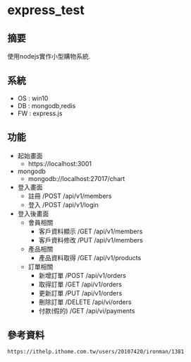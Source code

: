 # express_test

## 摘要
使用nodejs實作小型購物系統.

## 系統
* OS : win10
* DB : mongodb,redis
* FW : express.js
 
## 功能
* 起始畫面
    - https://localhost:3001
* mongodb
    - mongodb://localhost:27017/chart
* 登入畫面
    - 註冊   /POST  /api/v1/members
    - 登入   /POST  /api/v1/login
* 登入後畫面
    + 會員相關
        - 客戶資料顯示  /GET  /api/v1/members
        - 客戶資料修改  /PUT  /api/v1/members
    + 產品相關
        - 產品資料取得  /GET  /api/v1/products
    + 訂單相關
        - 新增訂單     /POST  /api/v1/orders
        - 取得訂單     /GET  /api/v1/orders
        - 更新訂單     /PUT /api/v1/orders
        - 刪除訂單     /DELETE /api/vi/orders
        - 付款(假的)   /GET  /api/vi/payments
  
## 參考資料
    https://ithelp.ithome.com.tw/users/20107420/ironman/1381